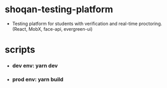 # shoqan-testing-platform
- Testing platform for students with verification and real-time proctoring. (React, MobX, face-api, evergreen-ui)

# scripts
- ### dev env: yarn dev
- ### prod env: yarn build
